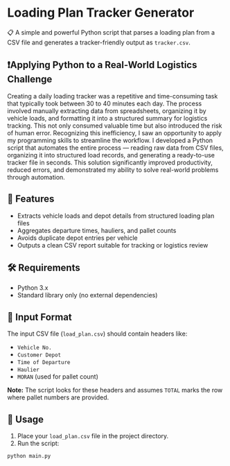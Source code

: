 # Loading Plan Tracker Generator

📋 A simple and powerful Python script that parses a loading plan from a CSV file and generates a tracker-friendly output as `tracker.csv`.

## ❗Applying Python to a Real-World Logistics Challenge

Creating a daily loading tracker was a repetitive and time-consuming task that typically took between 30 to 40 minutes each day. The process involved manually extracting data from spreadsheets, organizing it by vehicle loads, and formatting it into a structured summary for logistics tracking. This not only consumed valuable time but also introduced the risk of human error. Recognizing this inefficiency, I saw an opportunity to apply my programming skills to streamline the workflow. I developed a Python script that automates the entire process — reading raw data from CSV files, organizing it into structured load records, and generating a ready-to-use tracker file in seconds. This solution significantly improved productivity, reduced errors, and demonstrated my ability to solve real-world problems through automation.


## 🔧 Features

- Extracts vehicle loads and depot details from structured loading plan files
- Aggregates departure times, hauliers, and pallet counts
- Avoids duplicate depot entries per vehicle
- Outputs a clean CSV report suitable for tracking or logistics review

## 🛠️ Requirements

- Python 3.x
- Standard library only (no external dependencies)

## 📁 Input Format

The input CSV file (`load_plan.csv`) should contain headers like:

- `Vehicle No.`
- `Customer Depot`
- `Time of Departure`
- `Haulier`
- `MORAN` (used for pallet count)

**Note:** The script looks for these headers and assumes `TOTAL` marks the row where pallet numbers are provided.

## 🚀 Usage

1. Place your `load_plan.csv` file in the project directory.
2. Run the script:

```bash
python main.py
